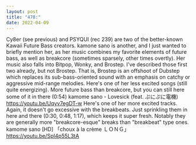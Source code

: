 ```yaml
---
layout: post
title: "478:"
date: 2022-04-09
---
```


Cy8er (see previous) and PSYQUI (rec 239) are two of the better-known Kawaii Future Bass creators. kamone sano is another, and I just wanted to briefly mention her, as her music combines my favorite elements of future bass, as well as breakcore (sometimes sparsely, other times overtly). Her music also falls into Bitpop, Wonky, and Brostep. I've described those first two already, but not Brostep. That is, Brostep is an offshoot of Dubstep which replaces its sub-bass-oriented sound with an emphasis on catchy or aggressive mid-range melodies. Here's one of her less excited songs (still quite energizing). More future bass than breakcore, but you can still here some of it in there (0:54)
 kamome sano - Lovesick (feat. ぷにぷに電機)
https://youtu.be/Uqyv7egDT-w 
Here's one of her more excited tracks. Again, it doesn't go excessive with the breakbeats. Just sprinkling them in here and there (0:30, 0:48, 1:17), which keeps it super fresh. Notably they are generally more "breakcore-esque" breaks than "breakbeat" type ones.
 kamome sano [HD] 「choux à la crème ＬＯＮＧ」
https://youtu.be/SpI4p55L3tA
